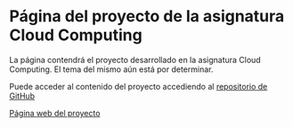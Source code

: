 # Página del proyecto de la asignatura Cloud Computing

La página contendrá el proyecto desarrollado en la asignatura Cloud Computing.
El tema del mismo aún está por determinar.

Puede acceder al contenido del proyecto accediendo al [repositorio de GitHub](https://github.com/samahetfield/PersonalCC-1819) 

[Página web del proyecto](https://samahetfield.github.io/PersonalCC-1819/)
